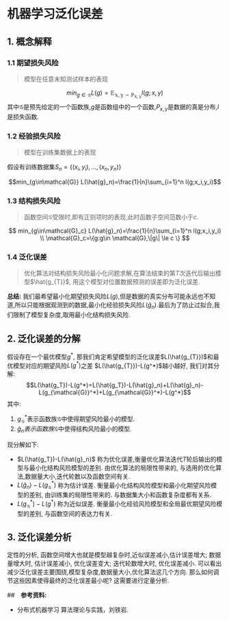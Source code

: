 # 机器学习泛化误差

## 1. 概念解释

### 1.1 期望损失风险
> 模型在任意未知测试样本的表现

$$min_{g\in \mathcal{G}} L(g)=\mathbb{E_{x,y\sim P_{x,y}}}l(g;x,y)$$
其中$\mathcal{G}$是预先给定的一个函数族,$g$是函数组中的一个函数,$P_{x,y}$是数据的真是分布,$l$是损失函数. 

### 1.2 经验损失风险
> 模型在训练集数据上的表现


假设有训练数据集$S_n=\{(x_i,y_i),...,(x_n,y_n)\}$

$$min_{g\in\mathcal{G}} L(\hat{g}_n)=\frac{1}{n}\sum_{i=1}^n l(g;x_i,y_i)$$


### 1.3 结构损失风险
> 函数空间$\mathcal{G}$受限时,即有正则项时的表现,此时函数子空间范数小于$c$.



$$
min_{g\in\mathcal{G}_c} L(\hat{g}_n)=\frac{1}{n}\sum_{i=1}^n l(g;x_i,y_i) \\
\mathcal{G}_c=\{g:g\in \mathcal{G},\|g\| \le c \}
$$

### 1.4 泛化误差
> 优化算法对结构损失风险最小化问题求解,在算法结束的第$T$次迭代后输出模型$\hat{g_{T}}$, 用这个模型对位置数据预测的误差即为泛化误差.




**总结:**
我们最希望最小化期望损失风险$L(g)$,但是数据的真实分布可能永远也不知道,所以只能根据观测到的数据,最小化经验损失风险$L(\hat{g}_n)$.最后为了防止过拟合,我们限制了模型复杂度,取用最小化结构损失风险.

## 2. 泛化误差的分解

假设存在一个最优模型$g^{*}$, 那我们肯定希望模型的泛化误差$L(\hat{g_{T}})$和最优模型对应的期望风险$L(g^*)$之差 $L(\hat{g_{T}})-L(g^*)$越小越好, 我们对其分解:
$$L(\hat{g_T})-L(g^*)=L(\hat{g_T})-L(\hat{g}_n)+L(\hat{g}_n)-L(g_{\mathcal{G}}^*)+L(g_{\mathcal{G}}^*)-L(g^*)$$
其中:
1. $g_{\mathcal{G}}^*$表示函数族$\mathcal{G}$中使得期望风险最小的模型.
2. $\hat{g}_n表示函数族$$\mathcal{G}$中使得结构风险最小的模型.

现分解如下:

- $L(\hat{g_T})-L(\hat{g}_n)$ 称为优化误差,衡量优化算法迭代$T$轮后输出的模型与最小化结构风险模型的差别. 由优化算法的局限性带来的, 与选用的优化算法,数据量大小,迭代轮数以及函数空间有关.
- $L(\hat{g}_n)-L(g_{\mathcal{G}}^*)$ 称为估计误差. 衡量最小化结构风险模型和最小化期望风险模型的差别, 由训练集的局限性带来的. 与数据集大小和函数复杂度都有关系.
- $L(g_{\mathcal{G}}^*)-L(g^*)$ 称为近似误差. 衡量最小化经验风险模型和全局最优期望风险模型的差别, 与函数空间的表达力有关.


## 3. 泛化误差分析
定性的分析, 函数空间增大也就是模型越复杂时,近似误差减小,估计误差增大; 数据量增大时, 估计误差减小, 优化误差变大; 迭代轮数增大时, 优化误差减小. 
可以看出减少泛化误差主要围绕,模型复杂度,数据量大小,优化算法这几个方向. 那么如何调节这些因素使得最终的泛化误差最小呢? 这需要进行定量分析.

##　**参考资料:**

- 分布式机器学习 算法理论与实践，刘铁岩.





